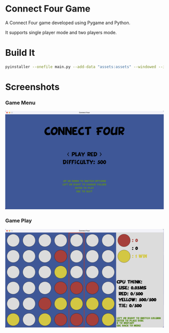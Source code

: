 # Connect Four Game
A Connect Four game developed using Pygame and Python.

It supports single player mode and two players mode.

# Build It
```bash
pyinstaller --onefile main.py --add-data "assets:assets" --windowed --icon "assets/icon.png"
```

# Screenshots
### Game Menu
![Alt text](/doc/menu.png?raw=true "menu")

### Game Play
![Alt text](/doc/game.png?raw=true "game play")
